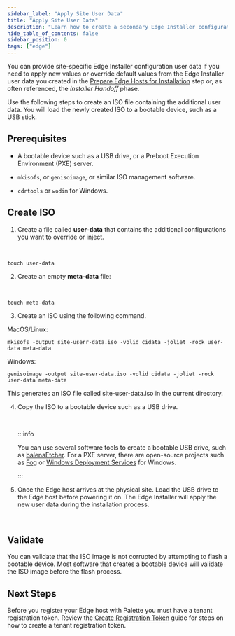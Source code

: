 ```yaml
---
sidebar_label: "Apply Site User Data"
title: "Apply Site User Data"
description: "Learn how to create a secondary Edge Installer configuration user data."
hide_table_of_contents: false
sidebar_position: 0
tags: ["edge"]
---
```


You can provide site-specific Edge Installer configuration user data if you need to apply new values or override default values from the Edge Installer user data you created in the [Prepare Edge Hosts for Installation](../stage.md) step or, as often referenced, the *Installer Handoff* phase.

Use the following steps to create an ISO file containing the additional user data. You will load the newly created ISO to a bootable device, such as a USB stick.

## Prerequisites

- A bootable device such as a USB drive, or a Preboot Execution Environment (PXE) server.

- `mkisofs`, or `genisoimage`, or similar ISO management software.

- `cdrtools` or `wodim` for Windows.

## Create ISO

1. Create a file called **user-data** that contains the additional configurations you want to override or inject.

  <br />

  ```shell
  touch user-data
  ```

2. Create an empty **meta-data** file:

  <br />

  ```shell
  touch meta-data
  ```

3. Create an ISO using the following command.

  MacOS/Linux:

  ```shell
  mkisofs -output site-userr-data.iso -volid cidata -joliet -rock user-data meta-data
  ```

  Windows:

  ```shell
  genisoimage -output site-user-data.iso -volid cidata -joliet -rock user-data meta-data
  ```

  This generates an ISO file called site-user-data.iso in the current directory.
  <br />

4. Copy the ISO to a bootable device such as a USB drive. 
   
   <br />

   :::info

    You can use several software tools to create a bootable USB drive, such as [balenaEtcher](https://www.balena.io/etcher). For a PXE server, there are open-source projects such as [Fog](https://fogproject.org/download) or [Windows Deployment Services](https://learn.microsoft.com/en-us/windows/deployment/wds-boot-support) for Windows.

   :::


5. Once the Edge host arrives at the physical site. Load the USB drive to the Edge host before powering it on. The Edge Installer will apply the new user data during the installation process.

<br />



## Validate

You can validate that the ISO image is not corrupted by attempting to flash a bootable device. Most software that creates a bootable device will validate the ISO image before the flash process.

## Next Steps

Before you register your Edge host with Palette you must have a tenant registration token. Review the [Create Registration Token](create-registration-token.md) guide for steps on how to create a tenant registration token.
